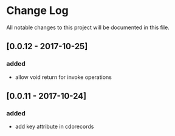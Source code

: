 # Change Log
All notable changes to this project will be documented in this file.

## [0.0.12 - 2017-10-25]
### added
- allow void return for invoke operations

## [0.0.11 - 2017-10-24]
### added
- add key attribute in cdorecords
